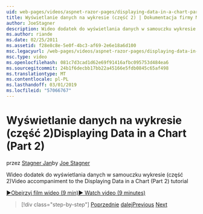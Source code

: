 ```yaml
---
uid: web-pages/videos/aspnet-razor-pages/displaying-data-in-a-chart-part-2
title: Wyświetlanie danych na wykresie (część 2) | Dokumentacja firmy Microsoft
author: JoeStagner
description: Wideo dodatek do wyświetlania danych w samouczku wykresie (część 2)
ms.author: riande
ms.date: 02/25/2011
ms.assetid: f28e8c8e-5e0f-4bc3-af69-2e6e18a6d100
msc.legacyurl: /web-pages/videos/aspnet-razor-pages/displaying-data-in-a-chart-part-2
msc.type: video
ms.openlocfilehash: 081c7d3cad1d62e69f91416afbc095753d484ea6
ms.sourcegitcommit: 24b1f6decbb17bb22a45166e5fdb0845c65af498
ms.translationtype: MT
ms.contentlocale: pl-PL
ms.lasthandoff: 03/01/2019
ms.locfileid: "57066767"
---
```

<a name="displaying-data-in-a-chart-part-2"></a><span data-ttu-id="a098c-103">Wyświetlanie danych na wykresie (część 2)</span><span class="sxs-lookup"><span data-stu-id="a098c-103">Displaying Data in a Chart (Part 2)</span></span>
====================
<span data-ttu-id="a098c-104">przez [Stagner Jan](https://github.com/JoeStagner)</span><span class="sxs-lookup"><span data-stu-id="a098c-104">by [Joe Stagner](https://github.com/JoeStagner)</span></span>

<span data-ttu-id="a098c-105">Wideo dodatek do wyświetlania danych w samouczku wykresie (część 2)</span><span class="sxs-lookup"><span data-stu-id="a098c-105">Video accompaniment to the Displaying Data in a Chart (Part 2) tutorial</span></span>

[<span data-ttu-id="a098c-106">&#9654;Obejrzyj film wideo (9 min)</span><span class="sxs-lookup"><span data-stu-id="a098c-106">&#9654; Watch video (9 minutes)</span></span>](https://channel9.msdn.com/Blogs/ASP-NET-Site-Videos/displaying-data-in-a-chart-part-2)

> [!div class="step-by-step"]
> <span data-ttu-id="a098c-107">[Poprzednie](displaying-data-in-a-chart-part-1.md)
> [dalej](working-with-files.md)</span><span class="sxs-lookup"><span data-stu-id="a098c-107">[Previous](displaying-data-in-a-chart-part-1.md)
[Next](working-with-files.md)</span></span>
